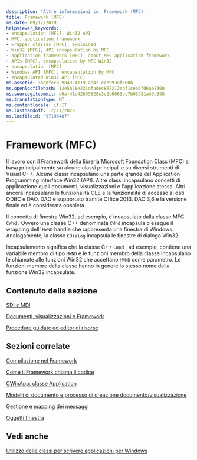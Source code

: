 ```yaml
---
description: 'Altre informazioni su: Framework (MFC)'
title: Framework (MFC)
ms.date: 09/17/2019
helpviewer_keywords:
- encapsulation [MFC], Win32 API
- MFC, application framework
- wrapper classes [MFC], explained
- Win32 [MFC], API encapsulation by MFC
- application framework [MFC], about MFC application framework
- APIs [MFC], encapsulation by MFC Win32
- encapsulation [MFC]
- Windows API [MFC], encapsulation by MFC
- encapsulated Win32 API [MFC]
ms.assetid: 3be0fec8-9843-4119-ae42-ece993ef500b
ms.openlocfilehash: 12e5a28e231dfadec867213ebf1cea6fd6ae7300
ms.sourcegitcommit: d6af41e42699628c3e2e6063ec7b03931a49a098
ms.translationtype: MT
ms.contentlocale: it-IT
ms.lasthandoff: 12/11/2020
ms.locfileid: "97193487"
---
```

# <a name="framework-mfc"></a>Framework (MFC)

Il lavoro con il Framework della libreria Microsoft Foundation Class (MFC) si basa principalmente su alcune classi principali e su diversi strumenti di Visual C++. Alcune classi incapsulano una parte grande del Application Programming Interface Win32 (API). Altre classi incapsulano concetti di applicazione quali documenti, visualizzazioni e l'applicazione stessa. Altri ancora incapsulano le funzionalità OLE e la funzionalità di accesso ai dati ODBC e DAO.  DAO è supportato tramite Office 2013. DAO 3,6 è la versione finale ed è considerata obsoleta.

Il concetto di finestra Win32, ad esempio, è incapsulato dalla classe MFC `CWnd` . Ovvero una classe C++ denominata `CWnd` incapsula o esegue il wrapping dell' `HWND` handle che rappresenta una finestra di Windows. Analogamente, la classe `CDialog` incapsula le finestre di dialogo Win32.

Incapsulamento significa che la classe C++ `CWnd` , ad esempio, contiene una variabile membro di tipo `HWND` e le funzioni membro della classe incapsulano le chiamate alle funzioni Win32 che accettano `HWND` come parametro. Le funzioni membro della classe hanno in genere lo stesso nome della funzione Win32 incapsulate.

## <a name="in-this-section"></a>Contenuto della sezione

[SDI e MDI](sdi-and-mdi.md)

[Documenti, visualizzazioni e Framework](documents-views-and-the-framework.md)

[Procedure guidate ed editor di risorse](wizards-and-the-resource-editors.md)

## <a name="in-related-sections"></a>Sezioni correlate

[Compilazione nel Framework](building-on-the-framework.md)

[Come il Framework chiama il codice](how-the-framework-calls-your-code.md)

[CWinApp: classe Application](cwinapp-the-application-class.md)

[Modelli di documento e processo di creazione documento/visualizzazione](document-templates-and-the-document-view-creation-process.md)

[Gestione e mapping dei messaggi](message-handling-and-mapping.md)

[Oggetti finestra](window-objects.md)

## <a name="see-also"></a>Vedi anche

[Utilizzo delle classi per scrivere applicazioni per Windows](using-the-classes-to-write-applications-for-windows.md)

